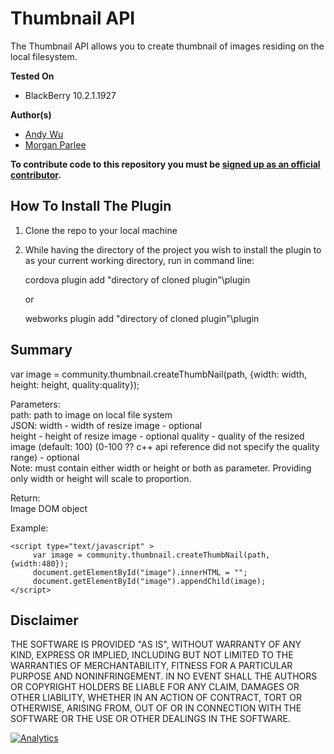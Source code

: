 # Thumbnail API

The Thumbnail API allows you to create thumbnail of images residing on the local filesystem.

**Tested On**

* BlackBerry 10.2.1.1927

**Author(s)** 

* [Andy Wu](https://github.com/andywu89)            
* [Morgan Parlee](https://github.com/mkparlee) 

**To contribute code to this repository you must be [signed up as an official contributor](http://blackberry.github.com/howToContribute.html).**

## How To Install The Plugin

1. Clone the repo to your local machine
2. While having the directory of the project you wish to install the plugin to as your current working directory, run in command line:
	
	cordova plugin add "directory of cloned plugin"\plugin
	
	or
	
	webworks plugin add "directory of cloned plugin"\plugin

	
## Summary

var image = community.thumbnail.createThumbNail(path, {width: width, height: height, quality:quality});

Parameters:  
path: path to image on local file system  
JSON: width - width of resize image - optional  
	  height - height of resize image - optional
	  quality - quality of the resized image (default: 100) (0-100 ?? c++ api reference did not specify the quality range) - optional  
Note: must contain either width or height or both as parameter. Providing only width or height will scale to proportion.   

Return:  
Image DOM object  

Example:

	<script type="text/javascript" >
         var image = community.thumbnail.createThumbNail(path, {width:480});
		 document.getElementById("image").innerHTML = "";
		 document.getElementById("image").appendChild(image);
	</script>

## Disclaimer

THE SOFTWARE IS PROVIDED "AS IS", WITHOUT WARRANTY OF ANY KIND, EXPRESS OR IMPLIED, INCLUDING BUT NOT LIMITED TO THE WARRANTIES OF MERCHANTABILITY, FITNESS FOR A PARTICULAR PURPOSE AND NONINFRINGEMENT. IN NO EVENT SHALL THE AUTHORS OR COPYRIGHT HOLDERS BE LIABLE FOR ANY CLAIM, DAMAGES OR OTHER LIABILITY, WHETHER IN AN ACTION OF CONTRACT, TORT OR OTHERWISE, ARISING FROM, OUT OF OR IN CONNECTION WITH THE SOFTWARE OR THE USE OR OTHER DEALINGS IN THE SOFTWARE.

[![Analytics](https://ga-beacon.appspot.com/UA-46817652-1/WebWorks-Community-APIs/BB10/Thumbnail?pixel)](https://github.com/igrigorik/ga-beacon)